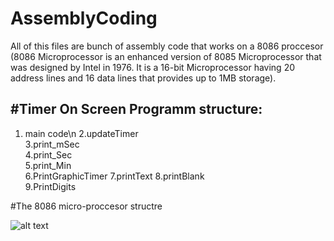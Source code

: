 # AssemblyCoding

All of this files are bunch of assembly code that works on a 8086 proccesor  
(8086 Microprocessor is an enhanced version of 
8085 Microprocessor that was designed by Intel in 1976.
It is a 16-bit Microprocessor having 20 address lines and 16 
data lines that provides up to 1MB storage).


#Timer On Screen
Programm structure:	
-----------------	
1. main	code\n
2.updateTimer		
3.print_mSec		
4.print_Sec			
5.print_Min			
6.PrintGraphicTimer	
7.printText	
8.printBlank	
9.PrintDigits



#The 8086 micro-proccesor structre


![alt text](https://electronicsdesk.com/wp-content/uploads/2019/03/block-diagram-of-8086-microprocessor-1.jpg)
